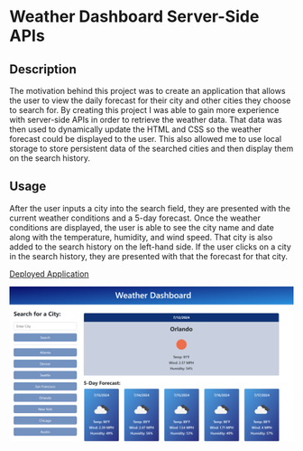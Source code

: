 # Weather Dashboard Server-Side APIs

## Description

The motivation behind this project was to create an application that allows the user to view the daily forecast for their city and other cities they choose to search for. By creating this project I was able to gain more experience with server-side APIs in order to retrieve the weather data. That data was then used to dynamically update the HTML and CSS so the weather forecast could be displayed to the user. This also allowed me to use local storage to store persistent data of the searched cities and then display them on the search history.


## Usage

After the user inputs a city into the search field, they are presented with the current weather conditions and a 5-day forecast. Once the weather conditions are displayed, the user is able to see the city name and date along with the temperature, humidity, and wind speed. That city is also added to the search history on the left-hand side. If the user clicks on a city in the search history, they are presented with that the forecast for that city.

<a href="https://marlyv1.github.io/weather-dashboard-server-side-APIs/">Deployed Application</a>

![alt text](assets/images/screenshot.png)